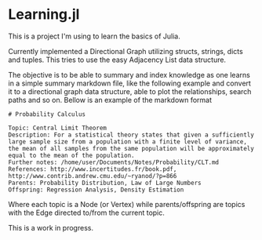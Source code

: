 # Learning.jl

This is a project I'm using to learn the basics of Julia.

Currently implemented a Directional Graph utilizing structs, strings, dicts and tuples. This tries to use the easy  Adjacency List data structure.

The objective is to be able to summary and index knowledge as one learns in a simple summary markdown file, like the following example and convert it to a directional graph data structure, able to plot the relationships, search paths and so on. Bellow is an example of the markdown format

```
# Probability Calculus

Topic: Central Limit Theorem
Description: For a statistical theory states that given a sufficiently large sample size from a population with a finite level of variance, the mean of all samples from the same population will be approximately equal to the mean of the population.
Further notes: /home/user/Documents/Notes/Probability/CLT.md
References: http://www.incertitudes.fr/book.pdf, http://www.contrib.andrew.cmu.edu/~ryanod/?p=866
Parents: Probability Distribution, Law of Large Numbers
Offspring: Regression Analysis, Density Estimation
```

Where each topic is a Node (or Vertex) while parents/offspring are topics with the Edge directed to/from the current topic.

This is a work in progress.
